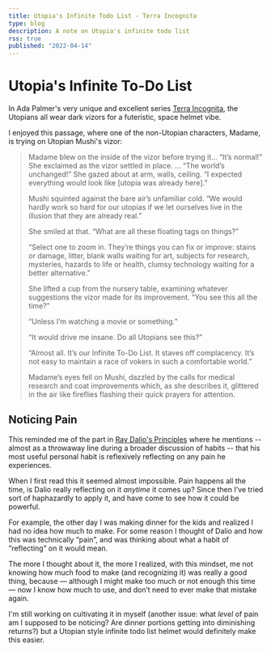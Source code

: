 ```yaml
---
title: Utopia's Infinite Todo List - Terra Incognita
type: blog
description: A note on Utopia's infinite todo list
rss: true
published: "2022-04-14"
---
```


# Utopia's Infinite To-Do List
In Ada Palmer's very unique and excellent series [Terra
Incognita](https://www.amazon.com/dp/B074CGL8QR), the Utopians all wear dark
vizors for a futeristic, space helmet vibe.

I enjoyed this passage, where one of the non-Utopian characters, Madame, is
trying on Utopian Mushi's vizor:

> Madame blew on the inside of the vizor before trying it... “It’s normal!” She
exclaimed as the vizor settled in place. ... “The world’s unchanged!” She gazed
about at arm, walls, ceiling. “I expected everything would look like [utopia
was already here].”
>
> Mushi squinted against the bare air’s unfamiliar cold. “We would hardly work so
hard for our utopias if we let ourselves live in the illusion that they are
already real.”
> 
> She smiled at that. “What are all these floating tags on things?”
> 
> “Select one to zoom in. They’re things you can fix or improve: stains or
damage, litter, blank walls waiting for art, subjects for research, mysteries,
hazards to life or health, clumsy technology waiting for a better alternative.”
> 
> She lifted a cup from the nursery table, examining whatever suggestions the
vizor made for its improvement. “You see this all the time?”
> 
> “Unless I’m watching a movie or something.”
> 
> “It would drive me insane. Do all Utopians see this?”
> 
> “Almost all. It’s our Infinite To-Do List. It staves off complacency. It’s not
> easy to maintain a race of vokers in such a comfortable world.”
> 
> Madame’s eyes fell on Mushi, dazzled by the calls for medical research and coat
improvements which, as she describes it, glittered in the air like fireflies
flashing their quick prayers for attention.

## Noticing Pain
This reminded me of the part in [Ray Dalio's Principles](principles) where he
mentions -- almost as a throwaway line during a broader discussion of habits --
that his most useful personal habit is reflexively reflecting on any pain he
experiences.

When I first read this it seemed almost impossible. Pain happens all the time,
is Dalio really reflecting on it *anytime* it comes up? Since then I’ve tried
sort of haphazardly to apply it, and have come to see how it could be powerful.

For example, the other day I was making dinner for the kids and realized I had
no idea how much to make. For some reason I thought of Dalio and how this was
technically “pain”, and was thinking about what a habit of “reflecting” on it
would mean.

The more I thought about it, the more I realized, with this mindset, me not
knowing how much food to make (and recognizing it) was really a good thing,
because — although I might make too much or not enough this time — now I know
how much to use, and don’t need to ever make that mistake again.

I'm still working on cultivating it in myself (another issue: what *level* of
pain am I supposed to be noticing? Are dinner portions getting into diminishing
returns?) but a Utopian style infinite todo list helmet would definitely make
this easier.
